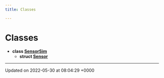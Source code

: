 ```yaml
---
title: Classes

---
```


# Classes




* **class [SensorSim](/medusa_base/api/markdown/medusa_sim/sensor_sim/Classes/classSensorSim/)** 
    * **struct [Sensor](/medusa_base/api/markdown/medusa_sim/sensor_sim/Classes/structSensorSim_1_1Sensor/)** 



-------------------------------

Updated on 2022-05-30 at 08:04:29 +0000
